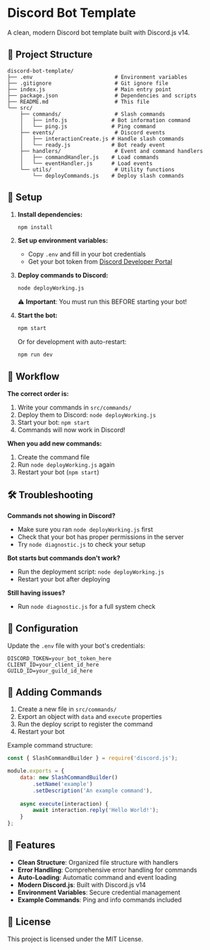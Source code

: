# Discord Bot Template

A clean, modern Discord bot template built with Discord.js v14.

## 📁 Project Structure

```
discord-bot-template/
├── .env                          # Environment variables
├── .gitignore                    # Git ignore file
├── index.js                      # Main entry point
├── package.json                  # Dependencies and scripts
├── README.md                     # This file
└── src/
    ├── commands/                 # Slash commands
    │   ├── info.js              # Bot information command
    │   └── ping.js              # Ping command
    ├── events/                   # Discord events
    │   ├── interactionCreate.js # Handle slash commands
    │   └── ready.js             # Bot ready event
    ├── handlers/                 # Event and command handlers
    │   ├── commandHandler.js    # Load commands
    │   └── eventHandler.js      # Load events
    └── utils/                    # Utility functions
        └── deployCommands.js    # Deploy slash commands
```

## 🚀 Setup

1. **Install dependencies:**
   ```bash
   npm install
   ```

2. **Set up environment variables:**
   - Copy `.env` and fill in your bot credentials
   - Get your bot token from [Discord Developer Portal](https://discord.com/developers/applications)

3. **Deploy commands to Discord:**
   ```bash
   node deployWorking.js
   ```
   ⚠️ **Important**: You must run this BEFORE starting your bot!

4. **Start the bot:**
   ```bash
   npm start
   ```

   Or for development with auto-restart:
   ```bash
   npm run dev
   ```

## 🔄 Workflow

**The correct order is:**
1. Write your commands in `src/commands/`
2. Deploy them to Discord: `node deployWorking.js`
3. Start your bot: `npm start`
4. Commands will now work in Discord!

**When you add new commands:**
1. Create the command file
2. Run `node deployWorking.js` again
3. Restart your bot (`npm start`)

## 🛠️ Troubleshooting

**Commands not showing in Discord?**
- Make sure you ran `node deployWorking.js` first
- Check that your bot has proper permissions in the server
- Try `node diagnostic.js` to check your setup

**Bot starts but commands don't work?**
- Run the deployment script: `node deployWorking.js`
- Restart your bot after deploying

**Still having issues?**
- Run `node diagnostic.js` for a full system check

## 🔧 Configuration

Update the `.env` file with your bot's credentials:

```env
DISCORD_TOKEN=your_bot_token_here
CLIENT_ID=your_client_id_here
GUILD_ID=your_guild_id_here
```

## 📝 Adding Commands

1. Create a new file in `src/commands/`
2. Export an object with `data` and `execute` properties
3. Run the deploy script to register the command
4. Restart your bot

Example command structure:
```javascript
const { SlashCommandBuilder } = require('discord.js');

module.exports = {
    data: new SlashCommandBuilder()
        .setName('example')
        .setDescription('An example command'),
    
    async execute(interaction) {
        await interaction.reply('Hello World!');
    }
};
```

## 🎯 Features

- **Clean Structure**: Organized file structure with handlers
- **Error Handling**: Comprehensive error handling for commands
- **Auto-Loading**: Automatic command and event loading
- **Modern Discord.js**: Built with Discord.js v14
- **Environment Variables**: Secure credential management
- **Example Commands**: Ping and info commands included

## 📜 License

This project is licensed under the MIT License.